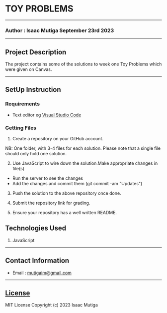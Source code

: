#  TOY PROBLEMS
*****
### Author : Isaac Mutiga September 23rd 2023
****
## Project Description
The project contains some of the solutions to week one Toy Problems which were given on Canvas.



********
## SetUp Instruction
### Requirements
* Text editor eg [Visual Studio Code](https://code.visualstudio.com/download)


### Getting Files
1. Create a repository on your GitHub account. 

NB: One folder, with 3-4 files for each solution. Please note that a single file should only hold one solution.

2. Use JavaScript to wire down the solution.Make appropriate changes in file(s)
- Run the server to see the changes
- Add the changes and commit them (git commit -am "Updates")

3. Push the solution to the above repository once done.

4. Submit the repository link for grading.

5. Ensure your repository has a well written README.



## Technologies Used
1. JavaScript
*****
## Contact Information
* Email : mutigaim@gmail.com
*****
## [License](LICENSE)
MIT License
Copyright (c) 2023 Isaac Mutiga